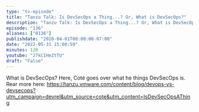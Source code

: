 ```yaml
---
type: "tv-episode"
title: "Tanzu Talk: Is DevSecOps a Thing...? Or, What is DevSecOps?"
description: "Tanzu Talk: Is DevSecOps a Thing...? Or, What is DevSecOps?"
episode: "136"
aliases: ["0136"]
publishdate: "2020-04-01T00:00:00-07:00"
date: "2022-05-31 15:00:59"
minutes: 120
youtube: "27kCIHeZtTU"
draft: "False"
---
```


What is DevSecOps? Here, Coté goes over what he things DevSecOps is. Rear more here: https://tanzu.vmware.com/content/blog/devops-vs-devsecops?utm_campaign=devrel&utm_source=cote&utm_content=IsDevSecOpsAThing